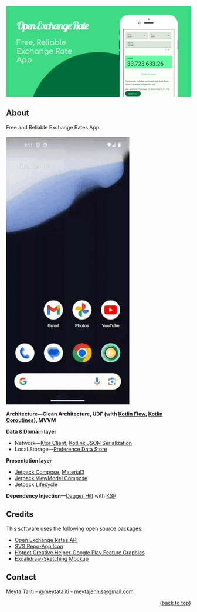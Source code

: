 <a name="readme-top"></a>
<br />
<div align="center">
  <a href="https://github.com/mzennis/exchange-rates">
    <img src="assets/feature-graphic.png" alt="Feature Graphic" />
  </a>
</div>

## About
Free and Reliable Exchange Rates App.
<br /><br /><img src="assets/demo.gif" />

**Architecture—Clean Architecture, UDF (with [Kotlin Flow](https://developer.android.com/kotlin/flow), [Kotlin Coroutines](https://developer.android.com/kotlin/coroutines)), MVVM**

**Data & Domain layer**

- Network—[Ktor Client](https://ktor.io/docs/client-supported-platforms.html), [Kotlinx JSON Serialization](https://kotlinlang.org/docs/serialization.html)
- Local Storage—[Preference Data Store](https://developer.android.com/topic/libraries/architecture/datastore)

**Presentation layer**

- [Jetpack Compose](https://developer.android.com/jetpack/compose/why-adopt), [Material3](https://developer.android.com/jetpack/androidx/releases/compose-material3)
- [Jetpack ViewModel Compose](https://developer.android.com/jetpack/compose/libraries#viewmodel)
- [Jetpack Lifecycle](https://developer.android.com/jetpack/androidx/releases/lifecycle)

**Dependency Injection**—[Dagger Hilt](https://dagger.dev/hilt/) with [KSP](https://kotlinlang.org/docs/ksp-overview.html)

## Credits
This software uses the following open source packages:

- [Open Exchange Rates API](https://docs.openexchangerates.org/reference/api-introduction)
- [SVG Repo-App Icon](https://www.svgrepo.com/svg/301555/exchange-rate-rate)
- [Hotpot Creative Helper-Google Play Feature Graphics](https://hotpot.ai/templates/google-play-feature-graphic)
- [Excalidraw-Sketching Mockup](https://excalidraw.com/)


## Contact
Meyta Taliti - [@meytataliti](https://medium.com/@meytataliti) - meytajennis@gmail.com

<p align="right">(<a href="#readme-top">back to top</a>)</p>
